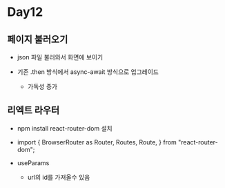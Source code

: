 # Day12

## 페이지 불러오기

- json 파일 불러와서 화면에 보이기

- 기존 .then 방식에서 async-await 방식으로 업그레이드

    - 가독성 증가

## 리엑트 라우터

- npm install react-router-dom 설치

- import {
    BrowserRouter as Router,
    Routes,
    Route,
    } from "react-router-dom";

- useParams

    - url의 id를 가져올수 있음